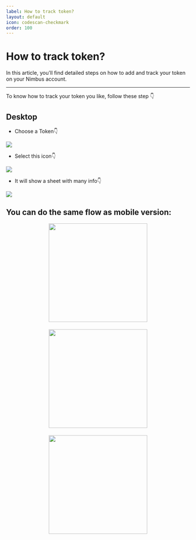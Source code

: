 ```yaml
---
label: How to track token?
layout: default
icon: codescan-checkmark
order: 100
---
```


# How to track token?

In this article, you'll find detailed steps on how to add and track your token on your Nimbus account.

---

To know how to track your token you like, follow these step 👇

## Desktop

- Choose a Token👇

![ ](/img/guidePost/tracktoken/step1D.png)

- Select this icon👇

![ ](/img/guidePost/tracktoken/step2D.png)

- It will show a sheet with many info👇

![ ](/img/guidePost/tracktoken/step3D.png)

## You can do the same flow as mobile version:

<div
  style="display: flex; gap: 20px; -webkit-box-pack: center; -ms-flex-pack: center; -webkit-justify-content: center; justify-content: center; -ms-flex-wrap: wrap; -webkit-flex-wrap: wrap; flex-wrap: wrap;"
>
  <img
    src="/img/guidePost/tracktoken/step1M.jpeg"
    alt=""
    style="width: 270px; object-fit: contain;"
  />
  <img
    src="/img/guidePost/tracktoken/step2M.jpeg"
    alt=""
    style="width: 270px; object-fit: contain;"
  />
  <img
    src="/img/guidePost/tracktoken/step3M.jpg"
    alt=""
    style="width: 270px; object-fit: contain;"
  />
</div>

<!-- --![ ](/img/guidePost/tracktoken/step1M.jpeg) -->

<!-- ![ ](/img/guidePost/tracktoken/step2M.jpeg)-- -->

<!-- ![ ](/img/guidePost/tracktoken/step3M.jpg) -->
